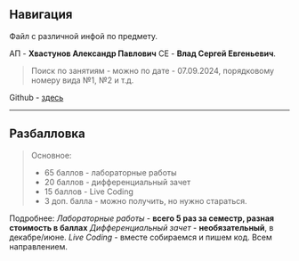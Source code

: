 ## Навигация

Файл с различной инфой по предмету.

АП - **Хвастунов Александр Павлович**
СЕ - **Влад Сергей Евгеньевич**.

>Поиск по занятиям - можно по дате - 07.09.2024, порядковому номеру вида №1, №2 и т.д.

Github - [здесь](https://github.com/is-itmo-c-24/lectures)

---
## Разбалловка

>Основное:
> - 65 баллов - лабораторные работы
> - 20 баллов - дифференциальный зачет
> - 15 баллов - Live Coding
> - 3 доп. балла - можно получить, но нужно стараться.

Подробнее:
_Лабораторные работы_ - **всего 5 раз за семестр, разная стоимость в баллах**
_Дифференциальный зачет_ - **необязательный**, в декабре/июне.
_Live Coding_ - вместе собираемся и пишем код. Всем направлением.